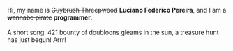 Hi, my name is ~~Guybrush Threepwood~~ **Luciano Federico Pereira**, and I am a ~~wannabe pirate~~ **programmer**.<br><br>A short song: 421 bounty of doubloons gleams in the sun, a treasure hunt has just begun! Arrr!
